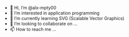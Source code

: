 - 👋 Hi, I’m @alx-mpty00
- 👀 I’m interested in application programming
- 🌱 I’m currently learning SVG (Scalable Vector Graphics)
- 💞️ I’m looking to collaborate on ...
- 📫 How to reach me ...

<!---
alx-mpty00/alx-mpty00 is a ✨ special ✨ repository because its `README.md` (this file) appears on your GitHub profile.
You can click the Preview link to take a look at your changes.
--->

